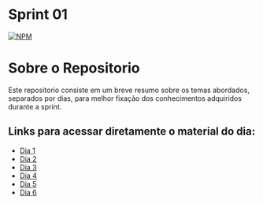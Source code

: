 # Sprint 01 
[![NPM](https://img.shields.io/npm/l/react)](https://github.com/devsuperior/sds1-wmazoni/blob/master/LICENSE) 

# Sobre o Repositorio

Este repositorio consiste em um breve resumo sobre os temas abordados, separados por dias, para melhor 
fixação dos conhecimentos adquiridos durante a sprint.

## Links para acessar diretamente o material do dia:
- [Dia 1](Dia_01.md)
- [Dia 2](Dia_02.md)
- [Dia 3](Dia_03.md)
- [Dia 4](Dia_04.md)
- [Dia 5](Dia_05.md)
- [Dia 6](Dia_06.md)




